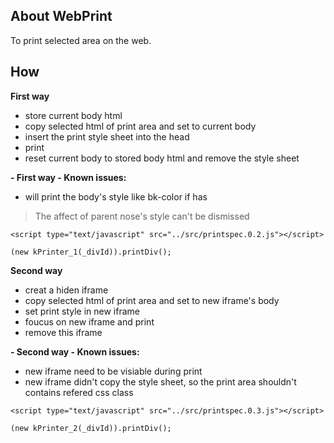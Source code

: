 ## About WebPrint

To print selected area on the web.

## How

**First way**
  * store current body html
  * copy selected html of print area and set to current body
  * insert the print style sheet into the head
  * print
  * reset current body to stored body html and remove the style sheet

**- First way - Known issues:**
 * will print the body's style like bk-color if has 
> The affect of parent nose's style can't be dismissed
 

```
<script type="text/javascript" src="../src/printspec.0.2.js"></script>

(new kPrinter_1(_divId)).printDiv();
```
 
**Second way**
  * creat a hiden iframe
  * copy selected html of print area and set to new iframe's body
  * set print style in new iframe
  * foucus on new iframe and print
  * remove this iframe

**- Second way - Known issues:**
 * new iframe need to be visiable during print
 * new iframe didn't copy the style sheet, so the print area shouldn't contains refered css class

```
<script type="text/javascript" src="../src/printspec.0.3.js"></script>

(new kPrinter_2(_divId)).printDiv();
```
